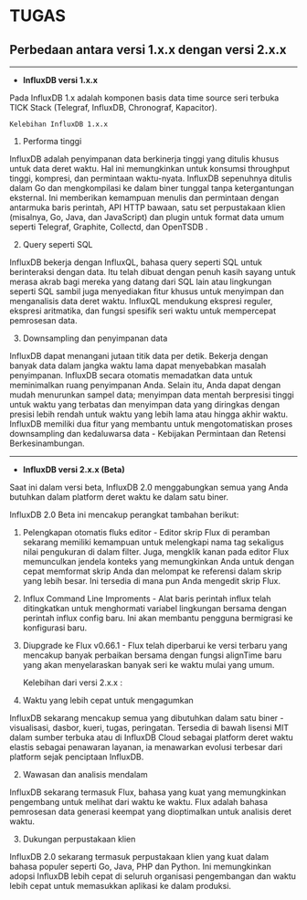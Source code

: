 # TUGAS

## Perbedaan antara versi 1.x.x dengan versi 2.x.x
---
* **InfluxDB versi 1.x.x**

Pada InfluxDB 1.x adalah komponen basis data time source seri terbuka TICK Stack (Telegraf, InfluxDB, Chronograf, Kapacitor).

    Kelebihan InfluxDB 1.x.x
1. Performa tinggi

InfluxDB adalah penyimpanan data berkinerja tinggi yang ditulis khusus untuk data deret waktu. Hal ini memungkinkan untuk konsumsi throughput tinggi, kompresi, dan permintaan waktu-nyata. InfluxDB sepenuhnya ditulis dalam Go dan mengkompilasi ke dalam biner tunggal tanpa ketergantungan eksternal. Ini memberikan kemampuan menulis dan permintaan dengan antarmuka baris perintah, API HTTP bawaan, satu set perpustakaan klien (misalnya, Go, Java, dan JavaScript) dan plugin untuk format data umum seperti Telegraf, Graphite, Collectd, dan OpenTSDB .

2. Query seperti SQL

InfluxDB bekerja dengan InfluxQL, bahasa query seperti SQL untuk berinteraksi dengan data. Itu telah dibuat dengan penuh kasih sayang untuk merasa akrab bagi mereka yang datang dari SQL lain atau lingkungan seperti SQL sambil juga menyediakan fitur khusus untuk menyimpan dan menganalisis data deret waktu. InfluxQL mendukung ekspresi reguler, ekspresi aritmatika, dan fungsi spesifik seri waktu untuk mempercepat pemrosesan data.

3. Downsampling dan penyimpanan data

InfluxDB dapat menangani jutaan titik data per detik. Bekerja dengan banyak data dalam jangka waktu lama dapat menyebabkan masalah penyimpanan. InfluxDB secara otomatis memadatkan data untuk meminimalkan ruang penyimpanan Anda. Selain itu, Anda dapat dengan mudah menurunkan sampel data; menyimpan data mentah berpresisi tinggi untuk waktu yang terbatas dan menyimpan data yang diringkas dengan presisi lebih rendah untuk waktu yang lebih lama atau hingga akhir waktu. InfluxDB memiliki dua fitur yang membantu untuk mengotomatiskan proses downsampling dan kedaluwarsa data - Kebijakan Permintaan dan Retensi Berkesinambungan. 

---

* **InfluxDB versi 2.x.x (Beta)**

Saat ini dalam versi beta, InfluxDB 2.0 menggabungkan semua yang Anda butuhkan dalam platform deret waktu ke dalam satu biner.

InfluxDB 2.0 Beta ini mencakup perangkat tambahan berikut:

1. Pelengkapan otomatis fluks editor - Editor skrip Flux di peramban sekarang memiliki kemampuan untuk melengkapi nama tag sekaligus nilai pengukuran di dalam filter. Juga, mengklik kanan pada editor Flux memunculkan jendela konteks yang memungkinkan Anda untuk dengan cepat memformat skrip Anda dan melompat ke referensi dalam skrip yang lebih besar. Ini tersedia di mana pun Anda mengedit skrip Flux.

2. Influx Command Line Improments - Alat baris perintah influx telah ditingkatkan untuk menghormati variabel lingkungan bersama dengan perintah influx config baru. Ini akan membantu pengguna bermigrasi ke konfigurasi baru.

3. Diupgrade ke Flux v0.66.1 - Flux telah diperbarui ke versi terbaru yang mencakup banyak perbaikan bersama dengan fungsi alignTime baru yang akan menyelaraskan banyak seri ke waktu mulai yang umum. 

    Kelebihan dari versi 2.x.x :

1. Waktu yang lebih cepat untuk mengagumkan

InfluxDB sekarang mencakup semua yang dibutuhkan dalam satu biner - visualisasi, dasbor, kueri, tugas, peringatan. Tersedia di bawah lisensi MIT dalam sumber terbuka atau di InfluxDB Cloud sebagai platform deret waktu elastis sebagai penawaran layanan, ia menawarkan evolusi terbesar dari platform sejak penciptaan InfluxDB.

2. Wawasan dan analisis mendalam

InfluxDB sekarang termasuk Flux, bahasa yang kuat yang memungkinkan pengembang untuk melihat dari waktu ke waktu. Flux adalah bahasa pemrosesan data generasi keempat yang dioptimalkan untuk analisis deret waktu.

3. Dukungan perpustakaan klien

InfluxDB 2.0 sekarang termasuk perpustakaan klien yang kuat dalam bahasa populer seperti Go, Java, PHP dan Python. Ini memungkinkan adopsi InfluxDB lebih cepat di seluruh organisasi pengembangan dan waktu lebih cepat untuk memasukkan aplikasi ke dalam produksi. 